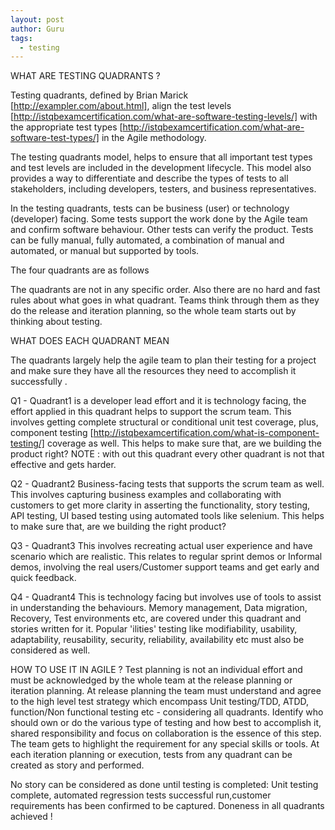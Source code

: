 ```yaml
---
layout: post
author: Guru
tags:
  - testing
---
```

WHAT ARE TESTING QUADRANTS ?

Testing quadrants, defined by Brian Marick [http://exampler.com/about.html],
align the test levels
[http://istqbexamcertification.com/what-are-software-testing-levels/]  with the
appropriate test types
[http://istqbexamcertification.com/what-are-software-test-types/]  in the Agile
methodology.

The testing quadrants model, helps to ensure that all important test types and
test levels are included in the development lifecycle. This model also provides
a way to differentiate and describe the types of tests to all stakeholders,
including developers, testers, and business representatives.

In the testing quadrants, tests can be business (user) or technology (developer)
facing. Some tests support the work done by the Agile team and confirm software
behaviour. Other tests can verify the product. Tests can be fully manual, fully
automated, a combination of manual and automated, or manual but supported by
tools.

The four quadrants are as follows


The quadrants are not in any specific order.
Also there are no hard and fast rules about what goes in what quadrant. Teams
think through them as they do the release and iteration planning, so the whole
team starts out by thinking about testing.

WHAT DOES EACH QUADRANT MEAN

The quadrants largely help the agile team to plan their testing for a project
and make sure they have all the resources they need to accomplish it
successfully .

Q1 - Quadrant1  is a developer lead effort and it is technology facing, the
effort applied in this quadrant helps to support the scrum team. This involves
getting complete structural or conditional unit test coverage, plus, component
testing [http://istqbexamcertification.com/what-is-component-testing/]  coverage
as well.
This helps to make sure that, are we building the product right?
NOTE :  with out this quadrant every other quadrant is not that effective and
gets harder.

Q2 - Quadrant2  Business-facing tests that supports the scrum team as well.
This involves capturing business examples and collaborating with customers to
get more clarity in asserting the functionality, story testing, API testing, UI
based testing using automated tools like selenium.
This helps to make sure that, are we building the right product?

Q3 - Quadrant3  This involves recreating actual user experience and have
scenario which are realistic.
This relates to regular sprint demos or Informal demos, involving the real
users/Customer support teams and get early and quick feedback.

Q4 - Quadrant4
This is technology facing but involves use of tools to assist in understanding
the behaviours.
Memory management, Data migration, Recovery, Test environments etc, are covered
under this quadrant and stories written for it.
Popular 'ilities' testing  like modifiability, usability, adaptability,
reusability, security, reliability, availability etc must also be considered as
well.

HOW TO USE IT IN AGILE ?
Test planning is not an individual effort and must be acknowledged by the whole
team at the release planning or iteration planning.
At release planning the team must understand and agree to the high level test
strategy which encompass Unit testing/TDD, ATDD, function/Non functional testing
etc - considering all quadrants.
Identify who should own or do the various type of testing and how best to
accomplish it, shared responsibility and focus on collaboration is the essence
of this step. The team gets to highlight the requirement for any special skills
or tools.
At each iteration planning or execution, tests from any quadrant can be created
as story and performed.

No story can be considered as done until testing is completed: Unit testing
complete, automated regression tests successful run,customer requirements has
been confirmed to be captured. Doneness in all quadrants achieved !
